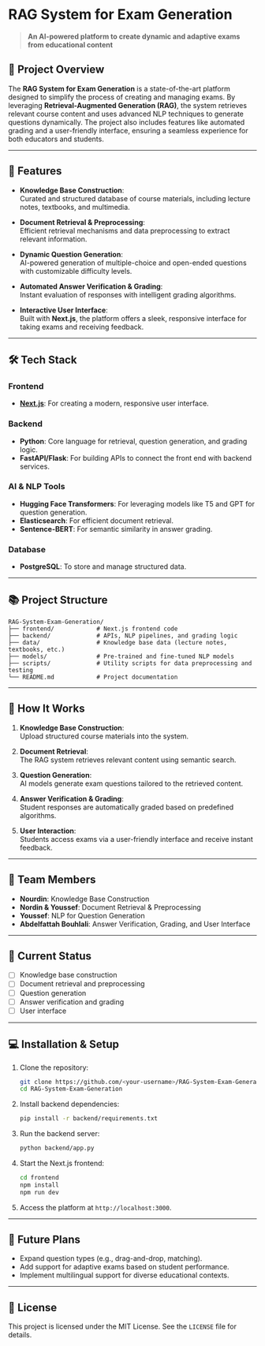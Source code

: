 # **RAG System for Exam Generation**  
> **An AI-powered platform to create dynamic and adaptive exams from educational content**

## **🚀 Project Overview**  
The **RAG System for Exam Generation** is a state-of-the-art platform designed to simplify the process of creating and managing exams. By leveraging **Retrieval-Augmented Generation (RAG)**, the system retrieves relevant course content and uses advanced NLP techniques to generate questions dynamically. The project also includes features like automated grading and a user-friendly interface, ensuring a seamless experience for both educators and students.  

---

## **📂 Features**  
- **Knowledge Base Construction**:  
  Curated and structured database of course materials, including lecture notes, textbooks, and multimedia.  

- **Document Retrieval & Preprocessing**:  
  Efficient retrieval mechanisms and data preprocessing to extract relevant information.  

- **Dynamic Question Generation**:  
  AI-powered generation of multiple-choice and open-ended questions with customizable difficulty levels.  

- **Automated Answer Verification & Grading**:  
  Instant evaluation of responses with intelligent grading algorithms.  

- **Interactive User Interface**:  
  Built with **Next.js**, the platform offers a sleek, responsive interface for taking exams and receiving feedback.

---

## **🛠️ Tech Stack**  
### **Frontend**  
- **[Next.js](https://nextjs.org/)**: For creating a modern, responsive user interface.  

### **Backend**  
- **Python**: Core language for retrieval, question generation, and grading logic.  
- **FastAPI/Flask**: For building APIs to connect the front end with backend services.  

### **AI & NLP Tools**  
- **Hugging Face Transformers**: For leveraging models like T5 and GPT for question generation.  
- **Elasticsearch**: For efficient document retrieval.  
- **Sentence-BERT**: For semantic similarity in answer grading.  

### **Database**  
- **PostgreSQL**: To store and manage structured data.  

---

## **📚 Project Structure**  
```
RAG-System-Exam-Generation/
├── frontend/            # Next.js frontend code  
├── backend/             # APIs, NLP pipelines, and grading logic  
├── data/                # Knowledge base data (lecture notes, textbooks, etc.)  
├── models/              # Pre-trained and fine-tuned NLP models  
├── scripts/             # Utility scripts for data preprocessing and testing  
└── README.md            # Project documentation  
```

---

## **🌟 How It Works**  
1. **Knowledge Base Construction**:  
   Upload structured course materials into the system.  

2. **Document Retrieval**:  
   The RAG system retrieves relevant content using semantic search.  

3. **Question Generation**:  
   AI models generate exam questions tailored to the retrieved content.  

4. **Answer Verification & Grading**:  
   Student responses are automatically graded based on predefined algorithms.  

5. **User Interaction**:  
   Students access exams via a user-friendly interface and receive instant feedback.  

---

## **🤝 Team Members**  
- **Nourdin**: Knowledge Base Construction  
- **Nordin & Youssef**: Document Retrieval & Preprocessing  
- **Youssef**: NLP for Question Generation  
- **Abdelfattah Bouhlali**: Answer Verification, Grading, and User Interface  

---

## **🚧 Current Status**  
- [ ] Knowledge base construction  
- [ ] Document retrieval and preprocessing  
- [ ] Question generation  
- [ ] Answer verification and grading  
- [ ] User interface  

---

## **💻 Installation & Setup**  
1. Clone the repository:  
   ```bash
   git clone https://github.com/<your-username>/RAG-System-Exam-Generation.git
   cd RAG-System-Exam-Generation
   ```  
2. Install backend dependencies:  
   ```bash
   pip install -r backend/requirements.txt
   ```  
3. Run the backend server:  
   ```bash
   python backend/app.py
   ```  
4. Start the Next.js frontend:  
   ```bash
   cd frontend  
   npm install  
   npm run dev  
   ```  
5. Access the platform at `http://localhost:3000`.

---

## **🎯 Future Plans**  
- Expand question types (e.g., drag-and-drop, matching).  
- Add support for adaptive exams based on student performance.  
- Implement multilingual support for diverse educational contexts.  

---

## **📜 License**  
This project is licensed under the MIT License. See the `LICENSE` file for details.  
